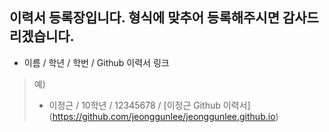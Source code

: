 ## 이력서 등록장입니다. 형식에 맞추어 등록해주시면 감사드리겠습니다.

  - 이름 / 학년 / 학번 / Github 이력서 링크
  
>예)
>
>  - 이정근 / 10학년 / 12345678 / [이정근 Github 이력서] (https://github.com/jeonggunlee/jeonggunlee.github.io)





